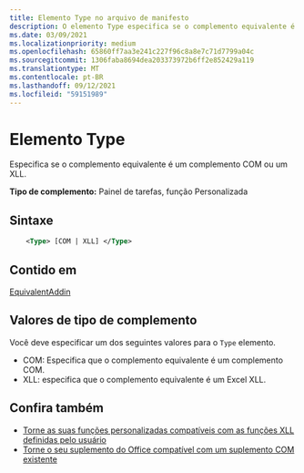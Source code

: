 ```yaml
---
title: Elemento Type no arquivo de manifesto
description: O elemento Type especifica se o complemento equivalente é um complemento COM ou um XLL.
ms.date: 03/09/2021
ms.localizationpriority: medium
ms.openlocfilehash: 65860ff7aa3e241c227f96c8a8e7c71d7799a04c
ms.sourcegitcommit: 1306faba8694dea203373972b6ff2e852429a119
ms.translationtype: MT
ms.contentlocale: pt-BR
ms.lasthandoff: 09/12/2021
ms.locfileid: "59151989"
---
```

# <a name="type-element"></a>Elemento Type

Especifica se o complemento equivalente é um complemento COM ou um XLL.

**Tipo de complemento:** Painel de tarefas, função Personalizada

## <a name="syntax"></a>Sintaxe

```XML
    <Type> [COM | XLL] </Type>  
```

## <a name="contained-in"></a>Contido em

[EquivalentAddin](equivalentaddin.md)

## <a name="add-in-type-values"></a>Valores de tipo de complemento

Você deve especificar um dos seguintes valores para o `Type` elemento.

- COM: Especifica que o complemento equivalente é um complemento COM.
- XLL: especifica que o complemento equivalente é um Excel XLL.

## <a name="see-also"></a>Confira também

- [Torne as suas funções personalizadas compatíveis com as funções XLL definidas pelo usuário](../../excel/make-custom-functions-compatible-with-xll-udf.md)
- [Torne o seu suplemento do Office compatível com um suplemento COM existente](../../develop/make-office-add-in-compatible-with-existing-com-add-in.md)